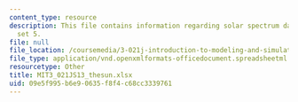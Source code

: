 ```yaml
---
content_type: resource
description: This file contains information regarding solar spectrum data for problem
  set 5.
file: null
file_location: /coursemedia/3-021j-introduction-to-modeling-and-simulation-spring-2012/09e5f995b6e90635f8f4c68cc3339761_MIT3_021JS13_thesun.xlsx
file_type: application/vnd.openxmlformats-officedocument.spreadsheetml.sheet
resourcetype: Other
title: MIT3_021JS13_thesun.xlsx
uid: 09e5f995-b6e9-0635-f8f4-c68cc3339761
---
```

